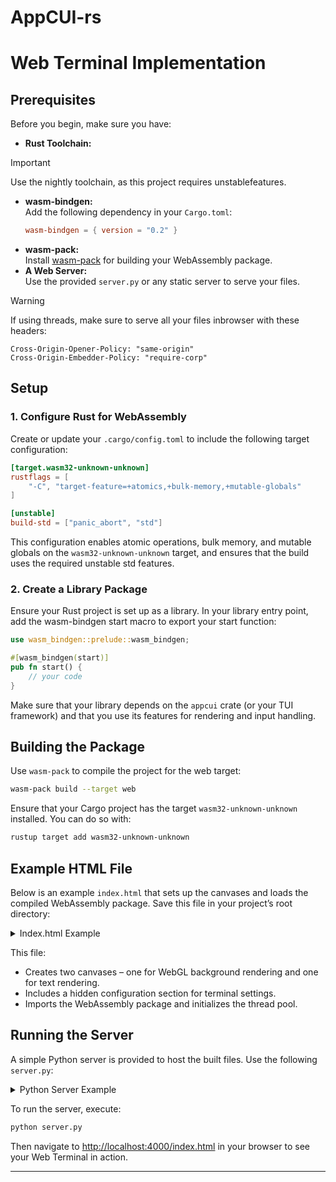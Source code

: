 # AppCUI-rs

# Web Terminal Implementation

## Prerequisites

Before you begin, make sure you have:

- **Rust Toolchain:**  

>[!IMPORTANT]
> Use the nightly toolchain, as this project requires unstablefeatures.

- **wasm-bindgen:**  
  Add the following dependency in your `Cargo.toml`:
  ```toml
  wasm-bindgen = { version = "0.2" }
  ```
- **wasm-pack:**  
  Install [wasm-pack](https://rustwasm.github.io/wasm-pack/) for building your WebAssembly package.
- **A Web Server:**  
  Use the provided `server.py` or any static server to serve your files.
  
>[!WARNING]
> If using threads, make sure to serve all your files inbrowser with these headers:
> ```
> Cross-Origin-Opener-Policy: "same-origin"
> Cross-Origin-Embedder-Policy: "require-corp"
> ```

## Setup

### 1. Configure Rust for WebAssembly

Create or update your `.cargo/config.toml` to include the following target configuration:

```toml
[target.wasm32-unknown-unknown]
rustflags = [
    "-C", "target-feature=+atomics,+bulk-memory,+mutable-globals"
]

[unstable]
build-std = ["panic_abort", "std"]
```

This configuration enables atomic operations, bulk memory, and mutable globals on the `wasm32-unknown-unknown` target, and ensures that the build uses the required unstable std features.

### 2. Create a Library Package

Ensure your Rust project is set up as a library. In your library entry point, add the wasm-bindgen start macro to export your start function:

```rust
use wasm_bindgen::prelude::wasm_bindgen;

#[wasm_bindgen(start)]
pub fn start() {
    // your code
}
```

Make sure that your library depends on the `appcui` crate (or your TUI framework) and that you use its features for rendering and input handling.

## Building the Package

Use `wasm-pack` to compile the project for the web target:

```sh
wasm-pack build --target web
```

Ensure that your Cargo project has the target `wasm32-unknown-unknown` installed. You can do so with:

```sh
rustup target add wasm32-unknown-unknown
```

## Example HTML File

Below is an example `index.html` that sets up the canvases and loads the compiled WebAssembly package. Save this file in your project’s root directory:

<details>
<summary> Index.html Example </summary>

```html
<!DOCTYPE html>
<html>
<head>
  <meta charset="utf-8">
  <title>Web Terminal Test</title>
  <style>
    html, body {
      margin: 0;
      padding: 0;
      overflow: hidden;
    }
    #canvas, #textCanvas {
      position: absolute;
      top: 0;
      left: 0;
      width: 100%;
      height: 100%;
      display: block;
      background: transparent;
    }
    #textCanvas {
      pointer-events: none;
    }
    .config {
      display: none;
    }
  </style>
</head>
<body>
  <canvas id="canvas"></canvas>
  <canvas id="textCanvas"></canvas>

  <div class="config">
    <span id="terminal-cols">211</span>
    <span id="terminal-rows">56</span>
    <span id="terminal-font">Consolas Mono, monospace</span>
    <span id="terminal-font-size">20</span>
  </div>

  <script type="module">
    console.log("SharedArrayBuffer available:", typeof SharedArrayBuffer !== "undefined");
    import init, * as wasm from "./pkg/your_application.js";

    init({ 
      module: new URL("./pkg/your_application.wasm", import.meta.url),
      memory: new WebAssembly.Memory({ initial: 200, maximum: 16384, shared: true })
    }).then(async () => {
      console.log("WASM module initialized");
      await wasm.initThreadPool(2);
    
      if (wasm.main) {
        wasm.main();
        console.log("main called");
      }
    });
  </script>
</body>
</html>
```

</details>

This file:
- Creates two canvases – one for WebGL background rendering and one for text rendering.
- Includes a hidden configuration section for terminal settings.
- Imports the WebAssembly package and initializes the thread pool.

## Running the Server

A simple Python server is provided to host the built files. Use the following `server.py`:

<details>
<summary>Python Server Example</summary>

```python
import http.server
import socketserver
import os

class CustomHandler(http.server.SimpleHTTPRequestHandler):
    def send_head(self):
        path = self.translate_path(self.path)
        if os.path.isfile(path):
            f = open(path, 'rb')
            fs = os.fstat(f.fileno())
            self.send_response(200)
            if path.endswith('.js'):
                mime_type = "application/javascript"
            elif path.endswith('.wasm'):
                mime_type = "application/wasm"
            else:
                mime_type = "text/html"
            self.send_header("Content-Type", mime_type)
            self.send_header("Content-Length", str(fs.st_size))
            self.send_header("Cross-Origin-Opener-Policy", "same-origin")
            self.send_header("Cross-Origin-Embedder-Policy", "require-corp")
            self.end_headers()
            return f
        return super().send_head()

    def do_GET(self):
        f = self.send_head()
        if f:
            try:
                self.wfile.write(f.read())
            finally:
                f.close()

PORT = 4000
with socketserver.TCPServer(("", PORT), CustomHandler) as httpd:
    print(f"Serving on port {PORT}")
    httpd.serve_forever()
```

</details>

To run the server, execute:

```sh
python server.py
```

Then navigate to [http://localhost:4000/index.html](http://localhost:4000/index.html) in your browser to see your Web Terminal in action.

---

